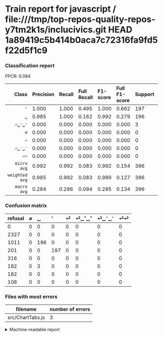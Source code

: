 # Train report for javascript / file:///tmp/top-repos-quality-repos-y7tm2k1s/inclucivics.git HEAD 1a89419c5b414b0aca7c72316fa9fd5f22d5f1c9

### Classification report

PPCR: 0.084

| Class | Precision | Recall | Full Recall | F1-score | Full F1-score | Support | Full Support | PPCR |
|------:|:----------|:-------|:------------|:---------|:---------|:--------|:-------------|:-----|
| `'` | 1.000| 1.000| 0.495| 1.000| 0.662| 197| 398| 0.495 |
| `␣` | 0.985| 1.000| 0.162| 0.992| 0.279| 196| 1207| 0.162 |
| `⏎␣⁺␣⁺` | 0.000| 0.000| 0.000| 0.000| 0.000| 3| 185| 0.016 |
| `∅` | 0.000| 0.000| 0.000| 0.000| 0.000| 0| 2327| 0.000 |
| `⏎` | 0.000| 0.000| 0.000| 0.000| 0.000| 0| 316| 0.000 |
| `⏎␣⁻␣⁻` | 0.000| 0.000| 0.000| 0.000| 0.000| 0| 182| 0.000 |
| `⏎⏎` | 0.000| 0.000| 0.000| 0.000| 0.000| 0| 108| 0.000 |
| `micro avg` | 0.992| 0.992| 0.083| 0.992| 0.154| 396| 4723| 0.084 |
| `weighted avg` | 0.985| 0.992| 0.083| 0.989| 0.127| 396| 4723| 0.084 |
| `macro avg` | 0.284| 0.286| 0.094| 0.285| 0.134| 396| 4723| 0.084 |

### Confusion matrix

|refusal|  ∅| ␣| '| ⏎| ⏎␣⁺␣⁺| ⏎␣⁻␣⁻| ⏎⏎| 
|:---|:---|:---|:---|:---|:---|:---|:---|
|0 |0 |0 |0 |0 |0 |0 |0 |
|2327 |0 |0 |0 |0 |0 |0 |0 |
|1011 |0 |196 |0 |0 |0 |0 |0 |
|201 |0 |0 |197 |0 |0 |0 |0 |
|316 |0 |0 |0 |0 |0 |0 |0 |
|182 |0 |3 |0 |0 |0 |0 |0 |
|182 |0 |0 |0 |0 |0 |0 |0 |
|108 |0 |0 |0 |0 |0 |0 |0 |

### Files with most errors

| filename | number of errors|
|:----:|:-----|
| src/ChartTabs.js | 3 |

<details>
    <summary>Machine-readable report</summary>
```json
{
  "cl_report": {"\u0027": {"f1-score": 1.0, "precision": 1.0, "recall": 1.0, "support": 197}, "macro avg": {"f1-score": 0.284629294755877, "precision": 0.28356066044508255, "recall": 0.2857142857142857, "support": 396}, "micro avg": {"f1-score": 0.9924242424242424, "precision": 0.9924242424242424, "recall": 0.9924242424242424, "support": 396}, "weighted avg": {"f1-score": 0.9886651323360185, "precision": 0.9849626922491245, "recall": 0.9924242424242424, "support": 396}, "\u2205": {"f1-score": 0.0, "precision": 0.0, "recall": 0.0, "support": 0}, "\u23ce": {"f1-score": 0.0, "precision": 0.0, "recall": 0.0, "support": 0}, "\u23ce\u23ce": {"f1-score": 0.0, "precision": 0.0, "recall": 0.0, "support": 0}, "\u23ce\u2423\u207a\u2423\u207a": {"f1-score": 0.0, "precision": 0.0, "recall": 0.0, "support": 3}, "\u23ce\u2423\u207b\u2423\u207b": {"f1-score": 0.0, "precision": 0.0, "recall": 0.0, "support": 0}, "\u2423": {"f1-score": 0.9924050632911393, "precision": 0.9849246231155779, "recall": 1.0, "support": 196}},
  "cl_report_full": {"\u0027": {"f1-score": 0.6621848739495798, "precision": 1.0, "recall": 0.4949748743718593, "support": 398}, "macro avg": {"f1-score": 0.13442714212285198, "precision": 0.28356066044508255, "recall": 0.09390870793784283, "support": 4723}, "micro avg": {"f1-score": 0.15354561437780817, "precision": 0.9924242424242424, "recall": 0.08320982426423883, "support": 4723}, "weighted avg": {"f1-score": 0.12705216192478644, "precision": 0.3359737497566171, "recall": 0.08320982426423883, "support": 4723}, "\u2205": {"f1-score": 0.0, "precision": 0.0, "recall": 0.0, "support": 2327}, "\u23ce": {"f1-score": 0.0, "precision": 0.0, "recall": 0.0, "support": 316}, "\u23ce\u23ce": {"f1-score": 0.0, "precision": 0.0, "recall": 0.0, "support": 108}, "\u23ce\u2423\u207a\u2423\u207a": {"f1-score": 0.0, "precision": 0.0, "recall": 0.0, "support": 185}, "\u23ce\u2423\u207b\u2423\u207b": {"f1-score": 0.0, "precision": 0.0, "recall": 0.0, "support": 182}, "\u2423": {"f1-score": 0.27880512091038406, "precision": 0.9849246231155779, "recall": 0.1623860811930406, "support": 1207}},
  "ppcr": 0.08384501376243912
}
```
</details>
